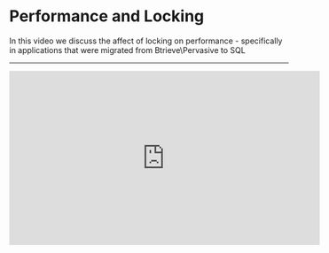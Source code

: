﻿# Performance and Locking

In this video we discuss the affect of locking on performance - specifically in applications that were migrated from Btrieve\Pervasive to SQL

---
<iframe width="560" height="315" src="https://www.youtube.com/embed/OWcXNOV5Tf0?list=PL1DEQjXG2xnKt9tRPRR1YtbITJ3idW-vL" frameborder="0" allowfullscreen></iframe>
